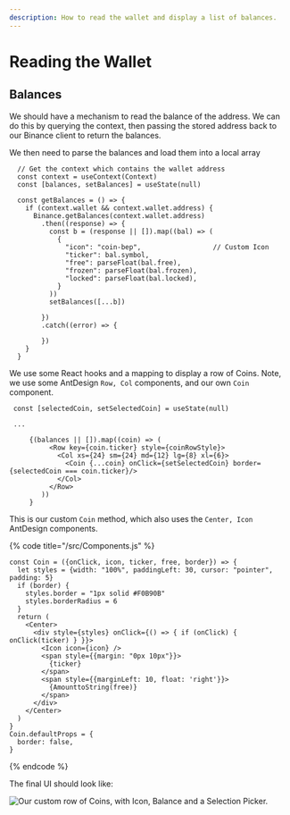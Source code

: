 ```yaml
---
description: How to read the wallet and display a list of balances.
---
```


# Reading the Wallet

## Balances

We should have a mechanism to read the balance of the address. We can do this by querying the context, then passing the stored address back to our Binance client to return the balances.

We then need to parse the balances and load them into a local array

```text
  // Get the context which contains the wallet address
  const context = useContext(Context)
  const [balances, setBalances] = useState(null)

  const getBalances = () => {
    if (context.wallet && context.wallet.address) {    
      Binance.getBalances(context.wallet.address)
        .then((response) => {        
          const b = (response || []).map((bal) => (
            {
              "icon": "coin-bep",                  // Custom Icon
              "ticker": bal.symbol,
              "free": parseFloat(bal.free),
              "frozen": parseFloat(bal.frozen),
              "locked": parseFloat(bal.locked),
            }
          ))
          setBalances([...b])

        })
        .catch((error) => {

        })
    }
  }
```

We use some React hooks and a mapping to display a row of Coins. Note, we use some AntDesign `Row, Col` components, and our own `Coin` component.

```text
 const [selectedCoin, setSelectedCoin] = useState(null)

 ...

     {(balances || []).map((coin) => (
          <Row key={coin.ticker} style={coinRowStyle}>
            <Col xs={24} sm={24} md={12} lg={8} xl={6}>
              <Coin {...coin} onClick={setSelectedCoin} border={selectedCoin === coin.ticker}/>
            </Col>
          </Row>
        ))
     }
```

This is our custom `Coin` method, which also uses the `Center, Icon` AntDesign components.

{% code title="/src/Components.js" %}
```text
const Coin = ({onClick, icon, ticker, free, border}) => {
  let styles = {width: "100%", paddingLeft: 30, cursor: "pointer", padding: 5}
  if (border) {
    styles.border = "1px solid #F0B90B"
    styles.borderRadius = 6
  }
  return (
    <Center>
      <div style={styles} onClick={() => { if (onClick) { onClick(ticker) } }}>
        <Icon icon={icon} />
        <span style={{margin: "0px 10px"}}>
          {ticker}
        </span>
        <span style={{marginLeft: 10, float: 'right'}}>
          {AmounttoString(free)}
        </span>
      </div>
    </Center>
  )
}
Coin.defaultProps = {
  border: false,
}
```
{% endcode %}

The final UI should look like:

![Our custom row of Coins, with Icon, Balance and a Selection Picker. ](.gitbook/assets/image-5.png)

